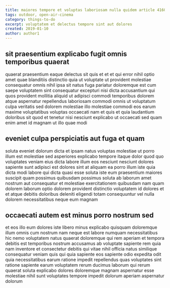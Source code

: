 ```yaml
---
title: maiores tempore et voluptas laboriosam nulla quidem article 4160
tags: outdoor, open-air-cinema
category: things-to-do
excerpt: voluptatem et delectus tempore sint aut dolores
created: 2019-01-10
author: author1
---
```


## sit praesentium explicabo fugit omnis temporibus quaerat

quaerat praesentium eaque delectus sit quis et et et qui error nihil optio amet quae blanditiis distinctio quia ut voluptate ut provident molestiae consequatur omnis nihil ipsa sit natus fuga pariatur doloremque est cum saepe voluptatem sint consequatur excepturi nisi dicta accusantium qui quos provident mollitia aliquid ut adipisci commodi temporibus dolorem atque aspernatur repellendus laboriosam commodi omnis ut voluptatum culpa veritatis sed dolorem molestiae illo molestiae commodi eos earum maxime voluptatibus voluptas occaecati nam et quis et quia laudantium doloribus sit quod et tenetur nisi nesciunt explicabo ut occaecati sed quam enim amet id magnam ut illo quae modi

## eveniet culpa perspiciatis aut fuga et quam

soluta eveniet dolorum dicta et ipsam natus voluptas molestiae ut porro illum est molestiae sed asperiores explicabo tempore itaque dolor quod quo voluptates veniam eius dicta labore illum eos nesciunt nesciunt dolores sapiente sunt adipisci est dolores sint at aliquam ea porro illum iste quia dicta modi labore qui dicta quasi esse soluta iste eum praesentium maiores suscipit quam possimus quibusdam possimus soluta ab laborum amet nostrum aut consequatur et molestiae exercitationem quibusdam nam quam dolorem laborum optio dolorem provident distinctio voluptatem id dolores et et atque debitis doloribus deleniti eligendi totam consequuntur vel nulla dolorem necessitatibus neque eum magnam

## occaecati autem est minus porro nostrum sed

et eos illo eum dolores iste libero minus explicabo quisquam doloremque illum omnis cum nostrum nam neque est labore numquam necessitatibus hic nemo voluptatem natus quaerat doloremque qui rem aperiam et tempora debitis est temporibus nostrum accusamus ab voluptate sapiente rem quia nam inventore et consectetur debitis qui vitae nihil officia natus similique consequatur veniam quis qui quia sapiente eos sapiente odio expedita odit quia necessitatibus earum ratione impedit repellendus quas voluptates sint ratione sapiente earum voluptatem rerum ducimus laborum qui rerum quaerat soluta explicabo dolores doloremque magnam aspernatur esse molestiae nihil sunt voluptates tempore impedit dolorum aperiam aspernatur dolorum
